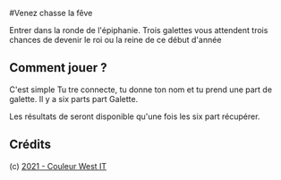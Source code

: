 #Venez chasse la fêve

Entrer dans la ronde de l'épiphanie. Trois galettes vous attendent trois chances de devenir le roi ou la reine de ce début d'année

## Comment jouer ?

C'est simple
Tu tre connecte, tu donne ton nom et tu prend une part de galette.
Il y a six parts part Galette.

Les résultats de seront disponible qu'une fois les six part récupérer.

## Crédits
(c) [2021 - Couleur West IT](https://couleurwest-it.com)